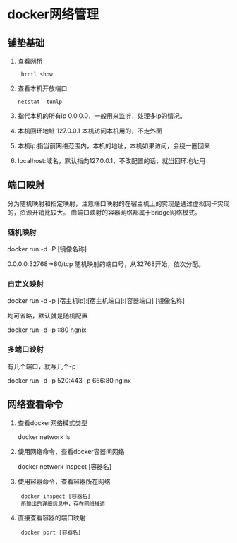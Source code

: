 # docker网络管理

## 铺垫基础

1. 查看网桥

        brctl show

2.  查看本机开放端口

        netstat -tunlp
    
3. 指代本机的所有ip  0.0.0.0，一般用来监听，处理多ip的情况。
4. 本机回环地址 127.0.0.1 本机访问本机用的，不走外面
5. 本机ip:指当前网络范围内，本机的地址，本机如果访问，会绕一圈回来
6. localhost:域名，默认指向127.0.0.1，不改配置的话，就当回环地址用


## 端口映射

分为随机映射和指定映射，注意端口映射的在宿主机上的实现是通过虚拟网卡实现的，资源开销比较大。
由端口映射的容器网络都属于bridge网络模式。

### 随机映射

docker run -d -P [镜像名称]

0.0.0.0:32768->80/tcp
随机映射的端口号，从32768开始，依次分配。

###  自定义映射

docker run -d -p  [宿主机ip]:[宿主机端口]:[容器端口]  [镜像名称]

均可省略，默认就是随机配置

docker run -d -p ::80 ngnix

### 多端口映射

有几个端口，就写几个-p

docker run -d -p 520:443 -p 666:80 nginx

## 网络查看命令

1. 查看docker网络模式类型

    docker network ls

2. 使用网络命令，查看docker容器间网络

    docker network inspect [容器名]

3. 使用容器命令，查看容器所在网络

        docker inspect [容器名]  
        所输出的详细信息中，存在网络描述

4. 直接查看容器的端口映射

        docker port [容器名]  
